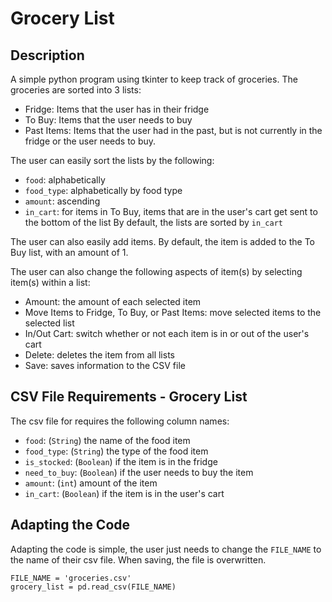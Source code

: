 # Grocery List
## Description
A simple python program using tkinter to keep track of groceries. 
The groceries are sorted into 3 lists: 
  - Fridge: Items that the user has in their fridge
  - To Buy: Items that the user needs to buy
  - Past Items: Items that the user had in the past, but is not currently in the fridge or the user needs to buy.

The user can easily sort the lists by the following:
  - `food`: alphabetically
  - `food_type`: alphabetically by food type
  - `amount`: ascending
  - `in_cart`: for items in To Buy, items that are in the user's cart get sent to the bottom of the list
By default, the lists are sorted by `in_cart`

The user can also easily add items. By default, the item is added to the To Buy list, with an amount of 1.

The user can also change the following aspects of item(s) by selecting item(s) within a list:
  - Amount: the amount of each selected item
  - Move Items to Fridge, To Buy, or Past Items: move selected items to the selected list
  - In/Out Cart: switch whether or not each item is in or out of the user's cart
  - Delete: deletes the item from all lists
  - Save: saves information to the CSV file

## CSV File Requirements - Grocery List
The csv file for requires the following column names:
  - `food`: (`String`) the name of the food item
  - `food_type`: (`String`) the type of the food item
  - `is_stocked`: (`Boolean`) if the item is in the fridge
  - `need_to_buy`: (`Boolean`) if the user needs to buy the item
  - `amount`: (`int`) amount of the item
  - `in_cart`: (`Boolean`) if the item is in the user's cart

## Adapting the Code
Adapting the code is simple, the user just needs to change the `FILE_NAME` to the name of their csv file.
When saving, the file is overwritten.

```
FILE_NAME = 'groceries.csv'
grocery_list = pd.read_csv(FILE_NAME)
```
